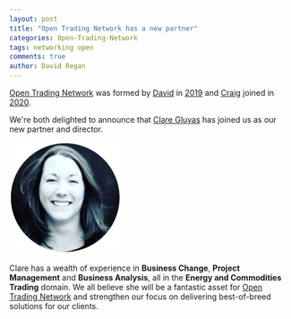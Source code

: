 ```yaml
---
layout: post
title: "Open Trading Network has a new partner"
categories: Open-Trading-Network
tags: networking open
comments: true
author: David Regan
---
```


[Open Trading Network] was formed by [David] in [2019](/open-trading-network/2019/08/01/setup-otn/) and [Craig] joined in [2020](/open-trading-network/2020/03/15/craig-otn/). 

We're both delighted to announce that [Clare Gluyas] has joined us as our new partner and director.

![Clare](../assets/images/Clare%20intro-small.png)

<!--more-->

Clare has a wealth of experience in **Business Change**, **Project Management** and **Business Analysis**, all in the **Energy and Commodities Trading** domain. We all believe she will be a fantastic asset for [Open Trading Network] and strengthen our focus on delivering best-of-breed solutions for our clients.

[Open Trading Network]: {{site.url}}
[Craig]: https://www.linkedin.com/in/craig-woolliscroft-8122109/
[Clare Gluyas]: https://www.linkedin.com/in/claregluyas/
[David]: https://www.linkedin.com/in/david-regan-2847b41/
